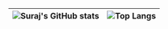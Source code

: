 <!-- - 👋 Hi, I’m @SurajVerma
- 👀 I’m interested in ...
- 🌱 I’m currently learning ...
- 💞️ I’m looking to collaborate on ...
- 📫 How to reach me ... -->

<!---
SurajVerma/SurajVerma is a ✨ special ✨ repository because its `README.md` (this file) appears on your GitHub profile.
You can click the Preview link to take a look at your changes.
--->


| ![Suraj's GitHub stats](https://github-readme-stats-one-navy-70.vercel.app/api?username=surajverma&count_private=true&include_all_commits=true)  | ![Top Langs](https://github-readme-stats-one-navy-70.vercel.app/api/top-langs/?username=surajverma&layout=compact) |
| ------------- | ------------- |
